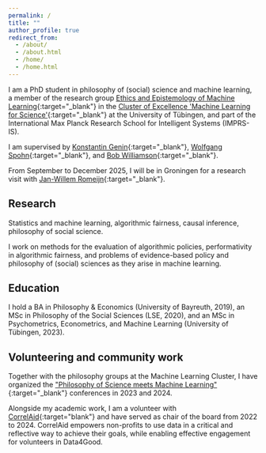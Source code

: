 ```yaml
---
permalink: /
title: ""
author_profile: true
redirect_from: 
  - /about/
  - /about.html
  - /home/
  - /home.html
---
```


I am a PhD student in philosophy of (social) science and machine learning, a member of the research group [Ethics and Epistemology of Machine Learning](https://ethics.epistemology.ai){:target="_blank"} in the [Cluster of Excellence 'Machine Learning for Science'](https://uni-tuebingen.de/en/research/core-research/cluster-of-excellence-machine-learning/research/research/cluster-research-groups/research-groups/epistemology-and-ethics-of-ml/){:target="_blank"} at the University of Tübingen, and part of the International Max Planck Research School for Intelligent Systems (IMPRS-IS). 

I am supervised by [Konstantin Genin](https://kgenin.github.io/){:target="_blank"}, [Wolfgang Spohn](https://www.philosophie.uni-konstanz.de/ag-spohn/personen/prof-dr-wolfgang-spohn/){:target="_blank"}, and [Bob Williamson](https://uni-tuebingen.de/forschung/forschungsschwerpunkte/exzellenzcluster-maschinelles-lernen/forschung/forschung/cluster-arbeitsgruppen/professuren/foundations-of-machine-learning-systems/){:target="_blank"}.

From September to December 2025, I will be in Groningen for a research visit with [Jan-Willem Romeijn](https://romeijn.web.rug.nl/){:target="_blank"}.

## Research

Statistics and machine learning, algorithmic fairness, causal inference, philosophy of social science.

I work on methods for the evaluation of algorithmic policies, performativity in algorithmic fairness, and problems of evidence-based policy and philosophy of (social) sciences as they arise in machine learning. 

## Education

I hold a BA in Philosophy & Economics (University of Bayreuth, 2019), an MSc in Philosophy of the Social Sciences (LSE, 2020), and an MSc in Psychometrics, Econometrics, and Machine Learning (University of Tübingen, 2023).

## Volunteering and community work

Together with the philosophy groups at the Machine Learning Cluster, I have organized the ["Philosophy of Science meets Machine Learning"](https://sites.google.com/view/philml-tuebingen/home){:target="_blank"} conferences in 2023 and 2024.

Alongside my academic work, I am a volunteer with [CorrelAid](https://correlaid.org/){:target="blank"} and have served as chair of the board from 2022 to 2024. CorrelAid empowers non-profits to use data in a critical and reflective way to achieve their goals, while enabling effective engagement for volunteers in Data4Good.